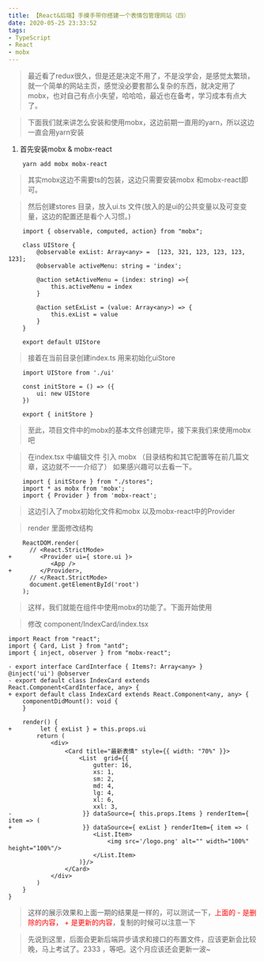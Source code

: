 ```yaml
---
title: 【React&后端】手摸手带你搭建一个表情包管理网站（四）
date: 2020-05-25 23:33:52
tags:
- TypeScript
- React
- mobx
---
```

> 最近看了redux很久，但是还是决定不用了，不是没学会，是感觉太繁琐，就一个简单的网站主页，感觉没必要套那么复杂的东西，就决定用了mobx，也对自己有点小失望，哈哈哈，最近也在备考，学习成本有点大了。

> 下面我们就来讲怎么安装和使用mobx，这边前期一直用的yarn，所以这边一直会用yarn安装

1. 首先安装mobx & mobx-react 
```
    yarn add mobx mobx-react
```
> 其实mobx这边不需要ts的包装，这边只需要安装mobx 和mobx-react即可。

> 然后创建stores 目录，放入ui.ts 文件(放入的是ui的公共变量以及可变变量，这边的配置还是看个人习惯。)

```
    import { observable, computed, action} from "mobx";
    
    class UIStore {
        @observable exList: Array<any> =  [123, 321, 123, 123, 123, 123];
        @observable activeMenu: string = 'index';
    
        @action setActiveMenu = (index: string) =>{
            this.activeMenu = index
        }
    
        @action setExList = (value: Array<any>) => {
            this.exList = value
        }
    }
    
    export default UIStore
```

> 接着在当前目录创建index.ts 用来初始化uiStore

```
    import UIStore from './ui'
    
    const initStore = () => ({
        ui: new UIStore
    })
    
    export { initStore }
```

> 至此，项目文件中的mobx的基本文件创建完毕，接下来我们来使用mobx吧

> 在index.tsx 中编辑文件 引入 mobx （目录结构和其它配置等在前几篇文章，这边就不一一介绍了） 如果感兴趣可以去看一下。
```
    import { initStore } from "./stores";
    import * as mobx from 'mobx';
    import { Provider } from 'mobx-react';
```
> 这边引入了mobx初始化文件和mobx 以及mobx-react中的Provider

> render 里面修改结构

```
    ReactDOM.render(
      // <React.StrictMode>
+        <Provider ui={ store.ui }>
            <App />
+        </Provider>,
      // </React.StrictMode>
      document.getElementById('root')
    );
```

> 这样，我们就能在组件中使用mobx的功能了。下面开始使用

> 修改 component/IndexCard/index.tsx

```
import React from "react";
import { Card, List } from "antd";
import { inject, observer } from "mobx-react";

- export interface CardInterface { Items?: Array<any> }
@inject('ui') @observer
- export default class IndexCard extends React.Component<CardInterface, any> {
+ export default class IndexCard extends React.Component<any, any> {
    componentDidMount(): void {
    }

    render() {
+        let { exList } = this.props.ui
        return (
            <div>
                <Card title="最新表情" style={{ width: "70%" }}>
                    <List  grid={{
                        gutter: 16,
                        xs: 1,
                        sm: 2,
                        md: 4,
                        lg: 4,
                        xl: 6,
                        xxl: 3,
-                    }} dataSource={ this.props.Items } renderItem={ item => (
+                    }} dataSource={ exList } renderItem={ item => (
                        <List.Item>
                            <img src='/logo.png' alt="" width="100%" height="100%"/>
                        </List.Item>
                    )}/>
                </Card>
            </div>
        )
    }
}

```

> 这样的展示效果和上面一期的结果是一样的，可以测试一下，<font color='red'>上面的 - 是删除的内容， + 是更新的内容</font>，复制的时候可以注意一下

> 先说到这里，后面会更新后端异步请求和接口的布置文件，应该更新会比较晚，马上考试了。2333 ，等吧。这个月应该还会更新一波~